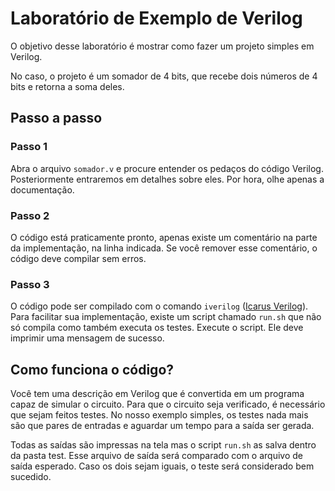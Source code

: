 # Laboratório de Exemplo de Verilog

O objetivo desse laboratório é mostrar como fazer um projeto simples em Verilog.

No caso, o projeto é um somador de 4 bits, que recebe dois números de 4 bits e retorna a soma deles.

## Passo a passo

### Passo 1

Abra o arquivo `somador.v` e procure entender os pedaços do código Verilog. Posteriormente entraremos em detalhes sobre eles. Por hora, olhe apenas a documentação.

### Passo 2

O código está praticamente pronto, apenas existe um comentário na parte da implementação, na linha indicada. Se você remover esse comentário, o código deve compilar sem erros.

### Passo 3

O código pode ser compilado com o comando `iverilog` ([Icarus Verilog](https://github.com/steveicarus/iverilog)). Para facilitar sua implementação, existe um script chamado `run.sh` que não só compila como também executa os testes. Execute o script. Ele deve imprimir uma mensagem de sucesso.

## Como funciona o código?

Você tem uma descrição em Verilog que é convertida em um programa capaz de simular o circuito. Para que o circuito seja verificado, é necessário que sejam feitos testes. No nosso exemplo simples, os testes nada mais são que pares de entradas e aguardar um tempo para a saída ser gerada.

Todas as saídas são impressas na tela mas o script `run.sh` as salva dentro da pasta test. Esse arquivo de saída será comparado com o arquivo de saída esperado. Caso os dois sejam iguais, o teste será considerado bem sucedido.
